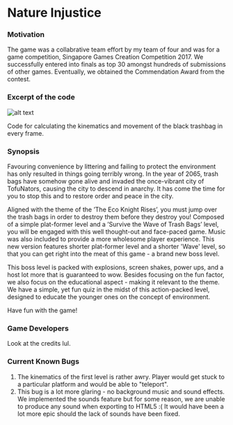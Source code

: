 # Nature Injustice

### Motivation

The game was a collabrative team effort by my team of four and was for a game competition, Singapore Games Creation Competition 2017. We successfully entered into finals as top 30 amongst hundreds of submissions of other games. Eventually, we obtained the Commendation Award from the contest.

### Excerpt of the code

![alt text](https://raw.githubusercontent.com/btjm123/btjm123.github.io/forgithub.PNG)

Code for calculating the kinematics and movement of the black trashbag in every frame. 

### Synopsis

Favouring convenience by littering and failing to protect the environment has only resulted in things going terribly wrong. In the year of 2065, trash bags have somehow gone alive and invaded the once-vibrant city of TofuNators, causing the city to descend in anarchy. It has come the time for you to stop this and to restore order and peace in the city.

Aligned with the theme of the ’The Eco Knight Rises’, you must jump over the trash bags in order to destroy them before they destroy you! Composed of a simple plat-former level and a ’Survive the Wave of Trash Bags’ level, you will be engaged with this well thought-out and face-paced game. Music was also included to provide a more wholesome player experience. This new version features shorter plat-former level and a shorter 'Wave' level, so that you can get right into the meat of this game - a brand new boss level.

This boss level is packed with explosions, screen shakes, power ups, and a host lot more that is guaranteed to wow. Besides focusing on the fun factor, we also focus on the educational aspect - making it relevant to the theme. We have a simple, yet fun quiz in the midst of this action-packed level, designed to educate the younger ones on the concept of environment.

Have fun with the game!

### Game Developers

Look at the credits lul.

### Current Known Bugs

1. The kinematics of the first level is rather awry. Player would get stuck to a particular platform and would be able to "teleport".
2. This bug is a lot more glaring - no background music and sound effects. We implemented the sounds feature but for some reason, we are unable to produce any sound when exporting to HTML5 :( It would have been a lot more epic should the lack of sounds have been fixed.
